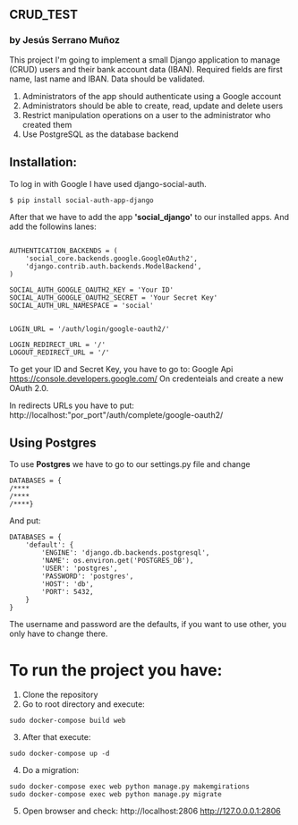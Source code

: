 ## CRUD_TEST
### by Jesús Serrano Muñoz
This project I'm going to implement a small Django application to manage (CRUD) users and their bank account data (IBAN). 
Required fields are first name, last name and IBAN. Data should be validated.

1. Administrators of the app should authenticate using a Google account
2. Administrators should be able to create, read, update and delete users
3. Restrict manipulation operations on a user to the administrator who created them
4. Use PostgreSQL as the database backend


## Installation:
To log in with Google I have used django-social-auth.
~~~
$ pip install social-auth-app-django
~~~~ 
After that we have to add the app __'social_django'__ to our installed apps.
And add the followins lanes:

~~~

AUTHENTICATION_BACKENDS = (
    'social_core.backends.google.GoogleOAuth2',
    'django.contrib.auth.backends.ModelBackend',
)

SOCIAL_AUTH_GOOGLE_OAUTH2_KEY = 'Your ID'
SOCIAL_AUTH_GOOGLE_OAUTH2_SECRET = 'Your Secret Key'
SOCIAL_AUTH_URL_NAMESPACE = 'social'


LOGIN_URL = '/auth/login/google-oauth2/'

LOGIN_REDIRECT_URL = '/'
LOGOUT_REDIRECT_URL = '/'
~~~

To get your ID and Secret Key, you have to go to: Google Api https://console.developers.google.com/
On credenteials and create a new OAuth 2.0.

In redirects URLs you have to put: http://localhost:"por_port"/auth/complete/google-oauth2/

## Using Postgres
To use __Postgres__ we have to go to our settings.py file and change 
~~~
DATABASES = {
/****
/****
/****}
~~~

And put:

~~~
DATABASES = {
    'default': {
        'ENGINE': 'django.db.backends.postgresql',
        'NAME': os.environ.get('POSTGRES_DB'),
        'USER': 'postgres',
        'PASSWORD': 'postgres',
        'HOST': 'db',
        'PORT': 5432,
    }
}
~~~
The username and password are the defaults, if you want to use other, you only have to change there.

# To run the project you have:
1. Clone the repository
2. Go to root directory and execute:
~~~
sudo docker-compose build web
~~~
3. After that execute:
~~~
sudo docker-compose up -d
~~~
4. Do a migration:
~~~
sudo docker-compose exec web python manage.py makemgirations
sudo docker-compose exec web python manage.py migrate
~~~~ 
5. Open browser and check:
http://localhost:2806
http://127.0.0.0.1:2806
